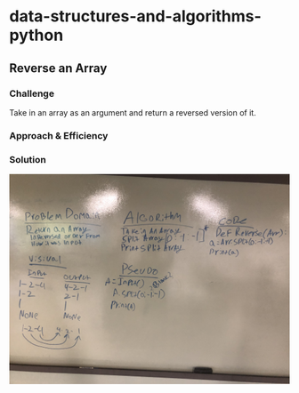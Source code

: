 # data-structures-and-algorithms-python

## Reverse an Array
<!-- Short summary or background information -->

### Challenge

Take in an array as an argument and return a reversed version of it.

### Approach & Efficiency
<!-- What approach did you take? Why? What is the Big O space/time for this approach? -->

### Solution

![reverse_array_whiteboard](./assets/reverseArray.jpeg)

